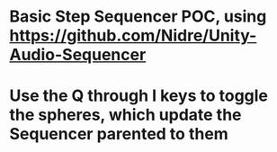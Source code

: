 # Basic Step Sequencer POC, using https://github.com/Nidre/Unity-Audio-Sequencer

# Use the Q through I keys to toggle the spheres, which update the Sequencer parented to them